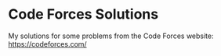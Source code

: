 # Code Forces Solutions

My solutions for some problems from the Code Forces website: https://codeforces.com/

